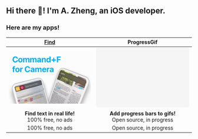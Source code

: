 ## Hi there 👋! I'm A. Zheng, an iOS developer.
### Here are my apps!

| [Find](https://apps.apple.com/app/find-command-f-for-camera/id1506500202)| ProgressGif |
| :-------------: |:-------------:|
| ![Card 1](https://raw.githubusercontent.com/aheze/Assets/master/Find%202.png) | ![Card 2](https://raw.githubusercontent.com/aheze/Assets/master/Artboard%20Copy%202.png) |
| **Find text in real life!**<br>100% free, no ads | **Add progress bars to gifs!**<br>Open source, in progress |
| 100% free, no ads | Open source, in progress |

<!--
**aheze/aheze** is a ✨ _special_ ✨ repository because its `README.md` (this file) appears on your GitHub profile.

Here are some ideas to get you started:

- 🔭 I’m currently working on ...
- 🌱 I’m currently learning ...
- 👯 I’m looking to collaborate on ...
- 🤔 I’m looking for help with ...
- 💬 Ask me about ...
- 📫 How to reach me: ...
- 😄 Pronouns: ...
- ⚡ Fun fact: ...
-->
